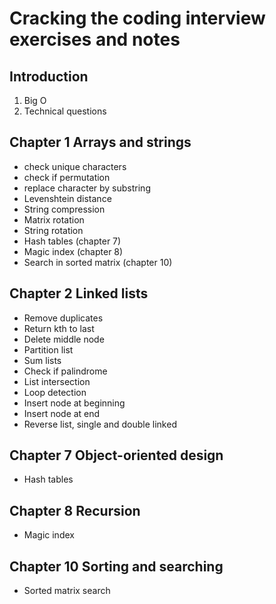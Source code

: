 # Cracking the coding interview exercises and notes

## Introduction

1. Big O
2. Technical questions

## Chapter 1 Arrays and strings

* check unique characters
* check if permutation
* replace character by substring
* Levenshtein distance
* String compression
* Matrix rotation
* String rotation
* Hash tables (chapter 7)
* Magic index (chapter 8)
* Search in sorted matrix (chapter 10)

## Chapter 2 Linked lists

* Remove duplicates
* Return kth to last
* Delete middle node
* Partition list
* Sum lists
* Check if palindrome
* List intersection
* Loop detection
* Insert node at beginning
* Insert node at end
* Reverse list, single and double linked

## Chapter 7 Object-oriented design

* Hash tables

## Chapter 8 Recursion

* Magic index

## Chapter 10 Sorting and searching

* Sorted matrix search